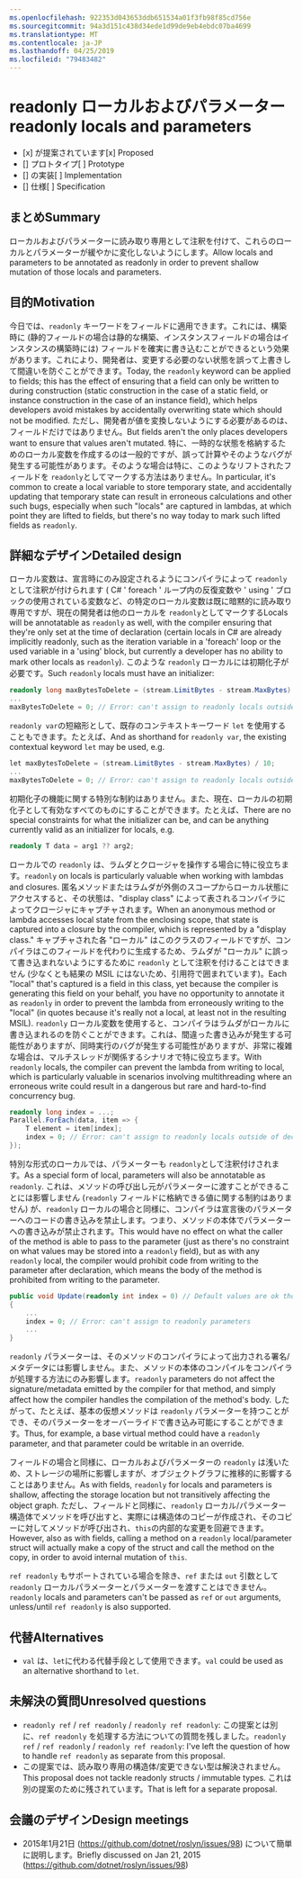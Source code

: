 ```yaml
---
ms.openlocfilehash: 922353d043653ddb651534a01f3fb98f85cd756e
ms.sourcegitcommit: 94a3d151c438d34ede1d99de9eb4ebdc07ba4699
ms.translationtype: MT
ms.contentlocale: ja-JP
ms.lasthandoff: 04/25/2019
ms.locfileid: "79483482"
---
```

# <a name="readonly-locals-and-parameters"></a><span data-ttu-id="d03a7-101">readonly ローカルおよびパラメーター</span><span class="sxs-lookup"><span data-stu-id="d03a7-101">readonly locals and parameters</span></span>

* <span data-ttu-id="d03a7-102">[x] が提案されています</span><span class="sxs-lookup"><span data-stu-id="d03a7-102">[x] Proposed</span></span>
* <span data-ttu-id="d03a7-103">[] プロトタイプ</span><span class="sxs-lookup"><span data-stu-id="d03a7-103">[ ] Prototype</span></span>
* <span data-ttu-id="d03a7-104">[] の実装</span><span class="sxs-lookup"><span data-stu-id="d03a7-104">[ ] Implementation</span></span>
* <span data-ttu-id="d03a7-105">[] 仕様</span><span class="sxs-lookup"><span data-stu-id="d03a7-105">[ ] Specification</span></span>

## <a name="summary"></a><span data-ttu-id="d03a7-106">まとめ</span><span class="sxs-lookup"><span data-stu-id="d03a7-106">Summary</span></span>
[summary]: #summary

<span data-ttu-id="d03a7-107">ローカルおよびパラメーターに読み取り専用として注釈を付けて、これらのローカルとパラメーターが緩やかに変化しないようにします。</span><span class="sxs-lookup"><span data-stu-id="d03a7-107">Allow locals and parameters to be annotated as readonly in order to prevent shallow mutation of those locals and parameters.</span></span>

## <a name="motivation"></a><span data-ttu-id="d03a7-108">目的</span><span class="sxs-lookup"><span data-stu-id="d03a7-108">Motivation</span></span>
[motivation]: #motivation

<span data-ttu-id="d03a7-109">今日では、`readonly` キーワードをフィールドに適用できます。これには、構築時に (静的フィールドの場合は静的な構築、インスタンスフィールドの場合はインスタンスの構築時には) フィールドを確実に書き込むことができるという効果があります。これにより、開発者は、変更する必要のない状態を誤って上書きして間違いを防ぐことができます。</span><span class="sxs-lookup"><span data-stu-id="d03a7-109">Today, the `readonly` keyword can be applied to fields; this has the effect of ensuring that a field can only be written to during construction (static construction in the case of a static field, or instance construction in the case of an instance field), which helps developers avoid mistakes by accidentally overwriting state which should not be modified.</span></span> <span data-ttu-id="d03a7-110">ただし、開発者が値を変換しないようにする必要があるのは、フィールドだけではありません。</span><span class="sxs-lookup"><span data-stu-id="d03a7-110">But fields aren't the only places developers want to ensure that values aren't mutated.</span></span> <span data-ttu-id="d03a7-111">特に、一時的な状態を格納するためのローカル変数を作成するのは一般的ですが、誤って計算やそのようなバグが発生する可能性があります。そのような場合は特に、このようなリフトされたフィールドを `readonly`としてマークする方法はありません。</span><span class="sxs-lookup"><span data-stu-id="d03a7-111">In particular, it's common to create a local variable to store temporary state, and accidentally updating that temporary state can result in erroneous calculations and other such bugs, especially when such "locals" are captured in lambdas, at which point they are lifted to fields, but there's no way today to mark such lifted fields as `readonly`.</span></span>

## <a name="detailed-design"></a><span data-ttu-id="d03a7-112">詳細なデザイン</span><span class="sxs-lookup"><span data-stu-id="d03a7-112">Detailed design</span></span>
[design]: #detailed-design

<span data-ttu-id="d03a7-113">ローカル変数は、宣言時にのみ設定されるようにコンパイラによって `readonly` として注釈が付けられます ( C# ' foreach ' ループ内の反復変数や ' using ' ブロックの使用されている変数など、の特定のローカル変数は既に暗黙的に読み取り専用ですが、現在の開発者は他のローカルを `readonly`としてマークする</span><span class="sxs-lookup"><span data-stu-id="d03a7-113">Locals will be annotatable as `readonly` as well, with the compiler ensuring that they're only set at the time of declaration (certain locals in C# are already implicitly readonly, such as the iteration variable in a 'foreach' loop or the used variable in a 'using' block, but currently a developer has no ability to mark other locals as `readonly`).</span></span> <span data-ttu-id="d03a7-114">このような `readonly` ローカルには初期化子が必要です。</span><span class="sxs-lookup"><span data-stu-id="d03a7-114">Such `readonly` locals must have an initializer:</span></span>

```csharp
readonly long maxBytesToDelete = (stream.LimitBytes - stream.MaxBytes) / 10;
...
maxBytesToDelete = 0; // Error: can't assign to readonly locals outside of declaration
```

<span data-ttu-id="d03a7-115">`readonly var`の短縮形として、既存のコンテキストキーワード `let` を使用することもできます。たとえば、</span><span class="sxs-lookup"><span data-stu-id="d03a7-115">And as shorthand for `readonly var`, the existing contextual keyword `let` may be used, e.g.</span></span>

```csharp
let maxBytesToDelete = (stream.LimitBytes - stream.MaxBytes) / 10;
...
maxBytesToDelete = 0; // Error: can't assign to readonly locals outside of declaration
```

<span data-ttu-id="d03a7-116">初期化子の機能に関する特別な制約はありません。また、現在、ローカルの初期化子として有効なすべてのものにすることができます。たとえば、</span><span class="sxs-lookup"><span data-stu-id="d03a7-116">There are no special constraints for what the initializer can be, and can be anything currently valid as an initializer for locals, e.g.</span></span>

```csharp
readonly T data = arg1 ?? arg2;
```

<span data-ttu-id="d03a7-117">ローカルでの `readonly` は、ラムダとクロージャを操作する場合に特に役立ちます。</span><span class="sxs-lookup"><span data-stu-id="d03a7-117">`readonly` on locals is particularly valuable when working with lambdas and closures.</span></span> <span data-ttu-id="d03a7-118">匿名メソッドまたはラムダが外側のスコープからローカル状態にアクセスすると、その状態は、"display class" によって表されるコンパイラによってクロージャにキャプチャされます。</span><span class="sxs-lookup"><span data-stu-id="d03a7-118">When an anonymous method or lambda accesses local state from the enclosing scope, that state is captured into a closure by the compiler, which is represented by a "display class."</span></span>  <span data-ttu-id="d03a7-119">キャプチャされた各 "ローカル" はこのクラスのフィールドですが、コンパイラはこのフィールドを代わりに生成するため、ラムダが "ローカル" に誤って書き込まれないようにするために `readonly` として注釈を付けることはできません (少なくとも結果の MSIL にはないため、引用符で囲まれています)。</span><span class="sxs-lookup"><span data-stu-id="d03a7-119">Each "local" that's captured is a field in this class, yet because the compiler is generating this field on your behalf, you have no opportunity to annotate it as `readonly` in order to prevent the lambda from erroneously writing to the "local" (in quotes because it's really not a local, at least not in the resulting MSIL).</span></span> <span data-ttu-id="d03a7-120">`readonly` ローカル変数を使用すると、コンパイラはラムダがローカルに書き込まれるのを防ぐことができます。これは、間違った書き込みが発生する可能性がありますが、同時実行のバグが発生する可能性がありますが、非常に複雑な場合は、マルチスレッドが関係するシナリオで特に役立ちます。</span><span class="sxs-lookup"><span data-stu-id="d03a7-120">With `readonly` locals, the compiler can prevent the lambda from writing to local, which is particularly valuable in scenarios involving multithreading where an erroneous write could result in a dangerous but rare and hard-to-find concurrency bug.</span></span>

```csharp
readonly long index = ...;
Parallel.ForEach(data, item => {
    T element = item[index];
    index = 0; // Error: can't assign to readonly locals outside of declaration
});
```

<span data-ttu-id="d03a7-121">特別な形式のローカルでは、パラメーターも `readonly`として注釈付けされます。</span><span class="sxs-lookup"><span data-stu-id="d03a7-121">As a special form of local, parameters will also be annotatable as `readonly`.</span></span> <span data-ttu-id="d03a7-122">これは、メソッドの呼び出し元がパラメーターに渡すことができることには影響しません (`readonly` フィールドに格納できる値に関する制約はありません) が、`readonly` ローカルの場合と同様に、コンパイラは宣言後のパラメーターへのコードの書き込みを禁止します。つまり、メソッドの本体でパラメーターへの書き込みが禁止されます。</span><span class="sxs-lookup"><span data-stu-id="d03a7-122">This would have no effect on what the caller of the method is able to pass to the parameter (just as there's no constraint on what values may be stored into a `readonly` field), but as with any `readonly` local, the compiler would prohibit code from writing to the parameter after declaration, which means the body of the method is prohibited from writing to the parameter.</span></span>

```csharp
public void Update(readonly int index = 0) // Default values are ok though not required
{
    ...
    index = 0; // Error: can't assign to readonly parameters
    ...
}
```

<span data-ttu-id="d03a7-123">`readonly` パラメーターは、そのメソッドのコンパイラによって出力される署名/メタデータには影響しません。また、メソッドの本体のコンパイルをコンパイラが処理する方法にのみ影響します。</span><span class="sxs-lookup"><span data-stu-id="d03a7-123">`readonly` parameters do not affect the signature/metadata emitted by the compiler for that method, and simply affect how the compiler handles the compilation of the method's body.</span></span> <span data-ttu-id="d03a7-124">したがって、たとえば、基本の仮想メソッドは `readonly` パラメーターを持つことができ、そのパラメーターをオーバーライドで書き込み可能にすることができます。</span><span class="sxs-lookup"><span data-stu-id="d03a7-124">Thus, for example, a base virtual method could have a `readonly` parameter, and that parameter could be writable in an override.</span></span>

<span data-ttu-id="d03a7-125">フィールドの場合と同様に、ローカルおよびパラメーターの `readonly` は浅いため、ストレージの場所に影響しますが、オブジェクトグラフに推移的に影響することはありません。</span><span class="sxs-lookup"><span data-stu-id="d03a7-125">As with fields, `readonly` for locals and parameters is shallow, affecting the storage location but not transitively affecting the object graph.</span></span> <span data-ttu-id="d03a7-126">ただし、フィールドと同様に、`readonly` ローカル/パラメーター構造体でメソッドを呼び出すと、実際には構造体のコピーが作成され、そのコピーに対してメソッドが呼び出され、`this`の内部的な変更を回避できます。</span><span class="sxs-lookup"><span data-stu-id="d03a7-126">However, also as with fields, calling a method on a `readonly` local/parameter struct will actually make a copy of the struct and call the method on the copy, in order to avoid internal mutation of `this`.</span></span>

<span data-ttu-id="d03a7-127">`ref readonly` もサポートされている場合を除き、`ref` または `out` 引数として `readonly` ローカルパラメーターとパラメーターを渡すことはできません。</span><span class="sxs-lookup"><span data-stu-id="d03a7-127">`readonly` locals and parameters can't be passed as `ref` or `out` arguments, unless/until `ref readonly` is also supported.</span></span>

## <a name="alternatives"></a><span data-ttu-id="d03a7-128">代替</span><span class="sxs-lookup"><span data-stu-id="d03a7-128">Alternatives</span></span>
[alternatives]: #alternatives

- <span data-ttu-id="d03a7-129">`val` は、`let`に代わる代替手段として使用できます。</span><span class="sxs-lookup"><span data-stu-id="d03a7-129">`val` could be used as an alternative shorthand to `let`.</span></span>

## <a name="unresolved-questions"></a><span data-ttu-id="d03a7-130">未解決の質問</span><span class="sxs-lookup"><span data-stu-id="d03a7-130">Unresolved questions</span></span>
[unresolved]: #unresolved-questions

- <span data-ttu-id="d03a7-131">`readonly ref` / `ref readonly` / `readonly ref readonly`: この提案とは別に、`ref readonly` を処理する方法についての質問を残しました。</span><span class="sxs-lookup"><span data-stu-id="d03a7-131">`readonly ref` / `ref readonly` / `readonly ref readonly`: I've left the question of how to handle `ref readonly` as separate from this proposal.</span></span>
- <span data-ttu-id="d03a7-132">この提案では、読み取り専用の構造体/変更できない型は解決されません。</span><span class="sxs-lookup"><span data-stu-id="d03a7-132">This proposal does not tackle readonly structs / immutable types.</span></span> <span data-ttu-id="d03a7-133">これは別の提案のために残されています。</span><span class="sxs-lookup"><span data-stu-id="d03a7-133">That is left for a separate proposal.</span></span>

## <a name="design-meetings"></a><span data-ttu-id="d03a7-134">会議のデザイン</span><span class="sxs-lookup"><span data-stu-id="d03a7-134">Design meetings</span></span>

- <span data-ttu-id="d03a7-135">2015年1月21日 (<https://github.com/dotnet/roslyn/issues/98>) について簡単に説明します。</span><span class="sxs-lookup"><span data-stu-id="d03a7-135">Briefly discussed on Jan 21, 2015 (<https://github.com/dotnet/roslyn/issues/98>)</span></span>
